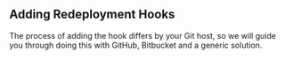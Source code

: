 

## Adding Redeployment Hooks

The process of adding the hook differs by your Git host, so we will guide you through doing this with GitHub, Bitbucket and a generic solution.

